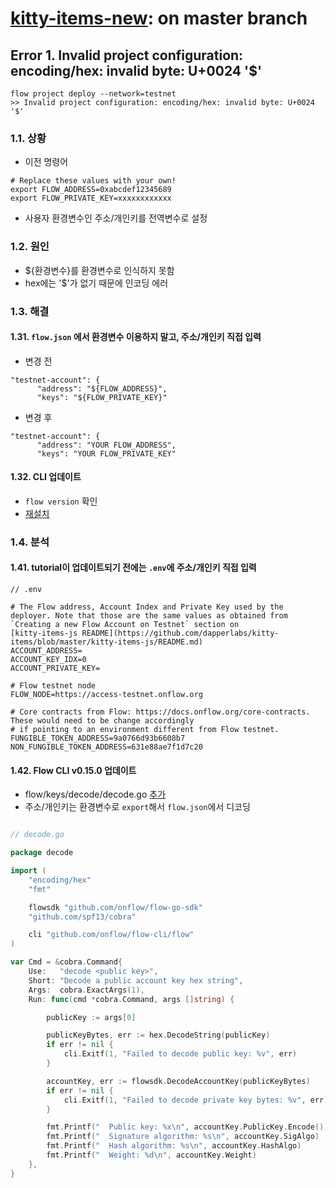 # [kitty-items-new](https://github.com/onflow/kitty-items): on master branch

## Error 1. Invalid project configuration: encoding/hex: invalid byte: U+0024 '$'
```
flow project deploy --network=testnet
>> Invalid project configuration: encoding/hex: invalid byte: U+0024 '$'
```

### 1.1. 상황
- 이전 명령어
```
# Replace these values with your own!
export FLOW_ADDRESS=0xabcdef12345689
export FLOW_PRIVATE_KEY=xxxxxxxxxxxx
```
- 사용자 환경변수인 주소/개인키를 전역변수로 설정

### 1.2. 원인
- ${환경변수}를 환경변수로 인식하지 못함
- hex에는 '$'가 없기 때문에 인코딩 에러

### 1.3. 해결
#### 1.31. ``flow.json`` 에서 환경변수 이용하지 말고, 주소/개인키 직접 입력
- 변경 전
```
"testnet-account": {
      "address": "${FLOW_ADDRESS}",
      "keys": "${FLOW_PRIVATE_KEY}"
```

- 변경 후
```
"testnet-account": {
      "address": "YOUR FLOW_ADDRESS",
      "keys": "YOUR FLOW_PRIVATE_KEY"
```

#### 1.32. CLI 업데이트
- ``flow version`` 확인
- [재설치](https://docs.onflow.org/flow-cli/install/) 


### 1.4. 분석
#### 1.41. tutorial이 업데이트되기 전에는 ``.env``에 주소/개인키 직접 입력

```
// .env

# The Flow address, Account Index and Private Key used by the deployer. Note that those are the same values as obtained from `Creating a new Flow Account on Testnet` section on
[kitty-items-js README](https://github.com/dapperlabs/kitty-items/blob/master/kitty-items-js/README.md)
ACCOUNT_ADDRESS=
ACCOUNT_KEY_IDX=0
ACCOUNT_PRIVATE_KEY=

# Flow testnet node
FLOW_NODE=https://access-testnet.onflow.org

# Core contracts from Flow: https://docs.onflow.org/core-contracts. These would need to be change accordingly
# if pointing to an environment different from Flow testnet.
FUNGIBLE_TOKEN_ADDRESS=9a0766d93b6608b7
NON_FUNGIBLE_TOKEN_ADDRESS=631e88ae7f1d7c20
```

#### 1.42. Flow CLI v0.15.0 업데이트
- flow/keys/decode/decode.go [추가](https://github.com/onflow/flow-cli/commit/8cb55b29ecbf06932464b52fea2123ea8339561f)
- 주소/개인키는 환경변수로 ``export``해서 ``flow.json``에서 디코딩
```go

// decode.go

package decode

import (
	"encoding/hex"
	"fmt"

	flowsdk "github.com/onflow/flow-go-sdk"
	"github.com/spf13/cobra"

	cli "github.com/onflow/flow-cli/flow"
)

var Cmd = &cobra.Command{
	Use:   "decode <public key>",
	Short: "Decode a public account key hex string",
	Args:  cobra.ExactArgs(1),
	Run: func(cmd *cobra.Command, args []string) {

		publicKey := args[0]

		publicKeyBytes, err := hex.DecodeString(publicKey)
		if err != nil {
			cli.Exitf(1, "Failed to decode public key: %v", err)
		}

		accountKey, err := flowsdk.DecodeAccountKey(publicKeyBytes)
		if err != nil {
			cli.Exitf(1, "Failed to decode private key bytes: %v", err)
		}

		fmt.Printf("  Public key: %x\n", accountKey.PublicKey.Encode())
		fmt.Printf("  Signature algorithm: %s\n", accountKey.SigAlgo)
		fmt.Printf("  Hash algorithm: %s\n", accountKey.HashAlgo)
		fmt.Printf("  Weight: %d\n", accountKey.Weight)
	},
}
```

